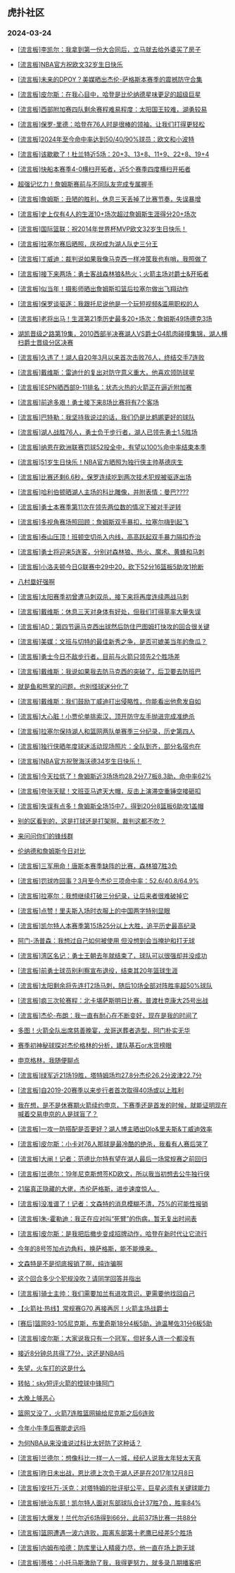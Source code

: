 ## 虎扑社区 
### 2024-03-24

+ [[流言板]李凯尔：我拿到第一份大合同后，立马就去给外婆买了房子](https://bbs.hupu.com/625400680.html)

+ [[流言板]NBA官方祝欧文32岁生日快乐](https://bbs.hupu.com/625399768.html)

+ [[流言板]未来的DPOY？美媒晒出杰伦-萨格斯本赛季的震撼防守合集](https://bbs.hupu.com/625400590.html)

+ [[流言板]皮尔斯：在我心目中，哈登是比伦纳德星味更足的超级巨星](https://bbs.hupu.com/625400191.html)

+ [[流言板]西部附加赛四队剩余赛程难易程度：太阳国王较难，湖勇较易](https://bbs.hupu.com/625399864.html)

+ [[流言板]保罗-里德：哈登在76人时是很棒的领袖，让我们打得更轻松](https://bbs.hupu.com/625399849.html)

+ [[流言板]2024年至今命中率达到50/40/90%球员：欧文和小波特](https://bbs.hupu.com/625401999.html)

+ [[流言板]该歇歇了！杜兰特近5场：20+3、13+8、11+9、22+8、19+4](https://bbs.hupu.com/625400803.html)

+ [[流言板]快船本赛季4-0横扫开拓者，近5个赛季四度横扫开拓者](https://bbs.hupu.com/625400866.html)

+ [超强记忆力！詹姆斯赛前与不同队友完成专属握手](https://bbs.hupu.com/625401193.html)

+ [[流言板]詹姆斯：丑陋的胜利，休息三天丢掉了比赛节奏，失误暴增](https://bbs.hupu.com/625396336.html)

+ [[流言板]史上仅有4人的生涯10+场次超过詹姆斯生涯得分20+场次](https://bbs.hupu.com/625397351.html)

+ [[流言板]国际篮联：祝2014年世界杯MVP欧文32岁生日快乐！](https://bbs.hupu.com/625397371.html)

+ [[流言板]拉塞尔赛后晒照，庆祝成为湖人队史三分王](https://bbs.hupu.com/625397610.html)

+ [[流言板]丁威迪：裁判说如果我像马克西一样冲筐我也有哨，我照做了](https://bbs.hupu.com/625396678.html)

+ [[流言板]接下来两场：勇士客战森林狼&热火；火箭主场对爵士&开拓者](https://bbs.hupu.com/625395817.html)

+ [[流言板]似当年！摄影师晒出詹姆斯扣篮后拉塞尔做出飞翔动作](https://bbs.hupu.com/625395458.html)

+ [[流言板]保罗谈驱逐：我跟托尼说他是一个玩短视频&滥用职权的人](https://bbs.hupu.com/625395502.html)

+ [[流言板]老将出马！生涯第21季历史最多20+场次：詹姆斯49场德克3场](https://bbs.hupu.com/625397483.html)

+ [湖凯晋级之路第19集，2010西部半决赛湖人VS爵士G4肌肉碰撞集锦，湖人横扫爵士晋级分区决赛](https://bbs.hupu.com/625399003.html)

+ [[流言板]久违了！湖人自20年3月以来首次击败76人，终结交手7连败](https://bbs.hupu.com/625395042.html)

+ [[流言板]戴维斯：雷迪什的复出对防守意义重大，他喜欢领防球星](https://bbs.hupu.com/625401615.html)

+ [[流言板]ESPN晒西部9-11排名：状态火热的火箭正在逼近附加赛](https://bbs.hupu.com/625394971.html)

+ [[流言板]前途多艰！勇士接下来8场比赛将有7个客场](https://bbs.hupu.com/625396358.html)

+ [[流言板]巴特勒：我坚持我说过的话，我们仍是比鹈鹕更好的球队](https://bbs.hupu.com/625402263.html)

+ [[流言板]湖人战胜76人，勇士负于步行者，湖人已领先勇士1.5胜场](https://bbs.hupu.com/625394370.html)

+ [[流言板]纳恩在欧洲联赛罚球52投全中，有望以100%命中率结束本季](https://bbs.hupu.com/625400699.html)

+ [[流言板]51岁生日快乐！NBA官方晒照为独行侠主帅基德庆生](https://bbs.hupu.com/625401733.html)

+ [[流言板]比赛还剩6.6秒，保罗连续吃到两次技术犯规被驱逐出场](https://bbs.hupu.com/625393882.html)

+ [[流言板]哈利伯顿晒湖人主场的科比雕像，并附表情：曼巴????](https://bbs.hupu.com/625397763.html)

+ [[流言板]勇士本赛季第11次在领先两位数的情况下被对手逆转](https://bbs.hupu.com/625394393.html)

+ [[流言板]多视角赛场照回顾：詹姆斯双手暴扣，拉塞尔嗨到起飞](https://bbs.hupu.com/625402059.html)

+ [[流言板]泰山压顶！班顿空切杀入内线，高高跃起双手暴力隔扣乔治](https://bbs.hupu.com/625392772.html)

+ [[流言板]勇士将迎来5连客，分别对森林狼、热火、魔术、黄蜂和马刺](https://bbs.hupu.com/625394273.html)

+ [[流言板]小洛夫顿今日G联赛中29中20，砍下52分16篮板5助攻1抢断](https://bbs.hupu.com/625395446.html)

+ [八村塁好强啊](https://bbs.hupu.com/625400457.html)

+ [[流言板]太阳赛季初曾遭马刺双杀，接下来将再度连续两战马刺](https://bbs.hupu.com/625399796.html)

+ [[流言板]戴维斯：休息三天对身体有好处，但我们打得草率大量失误](https://bbs.hupu.com/625400562.html)

+ [[流言板]AD：第四节逼马克西出球然后防住巴图姆打快攻的回合很关键](https://bbs.hupu.com/625401134.html)

+ [[流言板]美媒：文班与切特的最佳新秀之争，是否可媲美当年的詹瓜？](https://bbs.hupu.com/625400042.html)

+ [[流言板]勇士今日不敌步行者，目前与火箭只领先2个胜场差](https://bbs.hupu.com/625394252.html)

+ [[流言板]戴维斯：我说如果我去防马克西的突破了，后卫要去防班巴](https://bbs.hupu.com/625400678.html)

+ [就是鱼和熊掌的问题，也别怪球迷分化了](https://bbs.hupu.com/625401110.html)

+ [[流言板]戴维斯：我们鼓励丁威迪打出侵略性，你能看出他愈发自如](https://bbs.hupu.com/625400928.html)

+ [[流言板]大心脏！小贾伦单挑索汉，顶开防守左手抛进完成准绝杀](https://bbs.hupu.com/625391424.html)

+ [[流言板]拉塞尔保持湖人和篮网两队单赛季三分纪录，历史第四人](https://bbs.hupu.com/625399270.html)

+ [[流言板]独行侠晒年度球迷活动现场照片：全队到齐，部分名宿也在](https://bbs.hupu.com/625393575.html)

+ [[流言板]NBA官方祝贺海沃德34岁生日快乐！](https://bbs.hupu.com/625402130.html)

+ [[流言板]今天拉低了！詹姆斯近3场场均28.2分7.7板8.3助，命中率62%](https://bbs.hupu.com/625395700.html)

+ [[流言板]夸张天赋！文班亚马遮天大帽，反击上演滞空重锤空接砸扣](https://bbs.hupu.com/625390699.html)

+ [[流言板]失误有点多！詹姆斯全场15中7，得到20分8篮板6助攻1盖帽](https://bbs.hupu.com/625394834.html)

+ [别的区看到的，这是打球还是打架啊，裁判这都不吹？](https://bbs.hupu.com/625402233.html)

+ [来问问你们的锋线群](https://bbs.hupu.com/625400836.html)

+ [伦纳德和詹姆斯今日对比](https://bbs.hupu.com/625400372.html)

+ [[流言板]三军用命！唐斯本赛季缺阵的比赛，森林狼7胜3负](https://bbs.hupu.com/625400450.html)

+ [[流言板]罚球咋回事？3月至今杰伦三项命中率：52.6/40.8/64.9%](https://bbs.hupu.com/625402453.html)

+ [[流言板]拉塞尔：我想继续打破三分纪录，让后来者很难破掉它](https://bbs.hupu.com/625399782.html)

+ [[流言板]点赞！里夫斯入场时衣服上的中国两字特别显眼](https://bbs.hupu.com/625391353.html)

+ [[流言板]凯尔特人本赛季第15场25分以上大胜，追平历史最高纪录](https://bbs.hupu.com/625401512.html)

+ [阿门-汤普森：我想过自己如何被使用 但没想到会当掩护和打无球](https://bbs.hupu.com/625394317.html)

+ [[流言板]湾区名记：勇士王朝去年就结束了，球队可以很强却并没成功](https://bbs.hupu.com/625402834.html)

+ [[流言板]前勇士球员别利察宣布退役，结束其20年篮球生涯](https://bbs.hupu.com/625403176.html)

+ [[流言板]太阳剩余将先连打2场马刺，随后10场全部对阵胜率超50%球队](https://bbs.hupu.com/625399979.html)

+ [[流言板]疯三次轮赛程：北卡堪萨斯明日比赛，普渡杜克康大25号出战](https://bbs.hupu.com/625397918.html)

+ [[流言板]杰伦-布朗：我一直有耐心在不断变好，现在是我的时间了](https://bbs.hupu.com/625402079.html)

+ [多图！火箭全队出席慈善晚宴，龙哥送葬者造型，阿门朴实无华](https://bbs.hupu.com/625396417.html)

+ [赛季初神秘球探对杰伦格林的分析，建队基石or水货榜眼](https://bbs.hupu.com/625399850.html)

+ [申京格林，我随便聊点](https://bbs.hupu.com/625399271.html)

+ [[流言板]绿军近21场19胜，塔特姆场均27.8分杰伦26.2分波津22.7分](https://bbs.hupu.com/625403136.html)

+ [[流言板]自2019-20赛季以来步行者首次取得40场或以上胜利](https://bbs.hupu.com/625402174.html)

+ [我在想，是不是休赛期火箭续约申京，下赛季还是首发的时候，就能证明现在喊着交易申京的人是球盲了？](https://bbs.hupu.com/625401884.html)

+ [[流言板]一攻一防搭配是否更好？湖人博主晒出Dlo&里夫斯&丁威迪效率](https://bbs.hupu.com/625403219.html)

+ [[流言板]皮尔斯：小卡对76人那球是最冷酷的绝杀，我看有人赛后哭了](https://bbs.hupu.com/625403328.html)

+ [[流言板]大闸！记者：范德比尔特有望在湖人最后一场常规赛之前回归](https://bbs.hupu.com/625403467.html)

+ [[流言板]兰德尔：19年尼克斯想签KD欧文，所以我当初想去公牛独行侠](https://bbs.hupu.com/625403428.html)

+ [21届真正隐藏的大佬，杰伦萨格斯，进步速度惊人。](https://bbs.hupu.com/625402303.html)

+ [[流言板]没准谱了！记者：文森特的消息模糊不清，75%的可能性报销](https://bbs.hupu.com/625403563.html)

+ [[流言板]朱-霍勒迪：我正在应对叫“死臂”的伤病，暂无复出时间表](https://bbs.hupu.com/625403663.html)

+ [[流言板]皮尔斯：是我把后撤步变成招牌动作，哈登在新时代让它流行](https://bbs.hupu.com/625403708.html)

+ [今年的8号签加点边角料，换萨格斯，能不能换来。](https://bbs.hupu.com/625402648.html)

+ [文森特是不是彻底报销了啊，纯诈骗啊](https://bbs.hupu.com/625403652.html)

+ [这个回合多少个犯规没吹？请同学回答并指出](https://bbs.hupu.com/625396554.html)

+ [[流言板]骑士主帅：我们需要加兰有进攻意识，更需要他找回自己](https://bbs.hupu.com/625403686.html)

+ [【火箭社·热线】常规赛G70,再接再厉！火箭主场战爵士](https://bbs.hupu.com/625401160.html)

+ [[赛后]篮网93-105尼克斯，布里奇斯18分4板5助，迪温琴佐31分6板5助](https://bbs.hupu.com/625403856.html)

+ [[流言板]皮尔斯：大家说我只有一个冠军，但好多人连一个都没有](https://bbs.hupu.com/625403812.html)

+ [接近8分钟总共得了7分，这还是NBA吗](https://bbs.hupu.com/625403827.html)

+ [失望，火车打的这是什么](https://bbs.hupu.com/625403748.html)

+ [转帖：sky短评火箭的控球中锋阿门](https://bbs.hupu.com/625397511.html)

+ [大晚上够恶心](https://bbs.hupu.com/625403788.html)

+ [篮网又没了，火箭7连胜篮网输给尼克斯之后6连败](https://bbs.hupu.com/625403844.html)

+ [今年小牛季后赛能走远吗](https://bbs.hupu.com/625403447.html)

+ [为何NBA从来没谁说过科比太好防了这种话？](https://bbs.hupu.com/625403587.html)

+ [[流言板]兰德尔：想像科比一样一人一城，经纪人说我太年轻太天真](https://bbs.hupu.com/625404008.html)

+ [[流言板]昨日未出战，恩比德上次负于湖人还是在2017年12月8日](https://bbs.hupu.com/625403997.html)

+ [[流言板]安托万-沃克：对塔特姆的批评挺公平，巨星必须有关键球能力](https://bbs.hupu.com/625404032.html)

+ [[流言板]统治东部！凯尔特人面对东部球队合计37胜7负，胜率84%](https://bbs.hupu.com/625403967.html)

+ [[流言板]大爆发！兰代尔近6场得到66分，此前37场比赛一共88分](https://bbs.hupu.com/625403956.html)

+ [[流言板]篮网遭遇一波六连败，距离东部第十老鹰已经差5个胜场](https://bbs.hupu.com/625403939.html)

+ [[流言板]内姆布哈德：防库里让人精疲力尽，他一直在场上跑无球](https://bbs.hupu.com/625403961.html)

+ [[流言板]蒂格：小托马斯激励了我，我得更努力，就多录几期播客吧](https://bbs.hupu.com/625403901.html)

